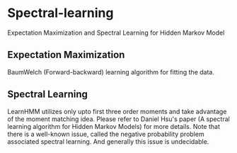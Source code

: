 Spectral-learning
=================
Expectation Maximization and Spectral Learning for Hidden Markov Model

Expectation Maximization
------------------------
BaumWelch (Forward-backward) learning algorithm for fitting the data.

Spectral Learning
------------------------
LearnHMM utilizes only upto first three order moments and take advantage
of the moment matching idea. Please refer to Daniel Hsu's paper (A
spectral learning algorithm for Hidden Markov Models) for more details.
Note that there is a well-known issue, called the negative probability
problem associated spectral learning. And generally this issue is
undecidable.
